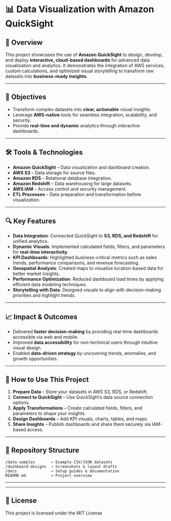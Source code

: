# 📊 Data Visualization with Amazon QuickSight

## 📌 Overview  
This project showcases the use of **Amazon QuickSight** to design, develop, and deploy **interactive, cloud-based dashboards** for advanced data visualization and analytics. It demonstrates the integration of AWS services, custom calculations, and optimized visual storytelling to transform raw datasets into **business-ready insights**.

---

## 🎯 Objectives  
- Transform complex datasets into **clear, actionable** visual insights.  
- Leverage **AWS-native** tools for seamless integration, scalability, and security.  
- Provide **real-time and dynamic** analytics through interactive dashboards.  

---

## 🛠️ Tools & Technologies  
- **Amazon QuickSight** – Data visualization and dashboard creation.  
- **AWS S3** – Data storage for source files.  
- **Amazon RDS** – Relational database integration.  
- **Amazon Redshift** – Data warehousing for large datasets.  
- **AWS IAM** – Access control and security management.  
- **ETL Processes** – Data preparation and transformation before visualization.  

---

## 🔍 Key Features  
- **Data Integration**: Connected QuickSight to **S3, RDS, and Redshift** for unified analytics.  
- **Dynamic Visuals**: Implemented calculated fields, filters, and parameters for **real-time interactivity**.  
- **KPI Dashboards**: Highlighted business-critical metrics such as sales trends, performance comparisons, and revenue forecasting.  
- **Geospatial Analysis**: Created maps to visualize location-based data for better market insights.  
- **Performance Optimization**: Reduced dashboard load times by applying efficient data modeling techniques.  
- **Storytelling with Data**: Designed visuals to align with decision-making priorities and highlight trends.  

---

## 📈 Impact & Outcomes  
- Delivered **faster decision-making** by providing real-time dashboards accessible via web and mobile.  
- Improved **data accessibility** for non-technical users through intuitive visual design.  
- Enabled **data-driven strategy** by uncovering trends, anomalies, and growth opportunities.  

---

## 🚀 How to Use This Project  
1. **Prepare Data** – Store your datasets in AWS S3, RDS, or Redshift.  
2. **Connect to QuickSight** – Use QuickSight’s data source connection options.  
3. **Apply Transformations** – Create calculated fields, filters, and parameters to shape your insights.  
4. **Design Dashboards** – Add KPI visuals, charts, tables, and maps.  
5. **Share Insights** – Publish dashboards and share them securely via IAM-based access.  

---

## 📂 Repository Structure  
```
/data-samples       → Example CSV/JSON datasets
/dashboard-designs  → Screenshots & layout drafts
/docs               → Setup guides & documentation
README.md           → Project overview
```

---



---

## 📜 License  
This project is licensed under the MIT License 
